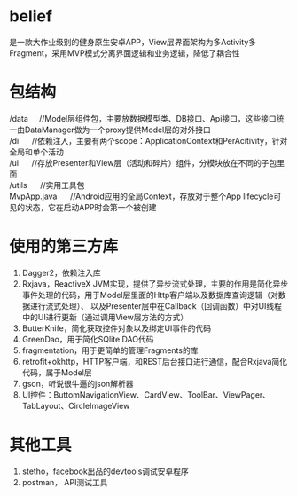 # belief
是一款大作业级别的健身原生安卓APP，View层界面架构为多Activity多Fragment，采用MVP模式分离界面逻辑和业务逻辑，降低了耦合性

# 包结构

/data &nbsp;&nbsp;&nbsp;&nbsp;//Model层组件包，主要放数据模型类、DB接口、Api接口，这些接口统一由DataManager做为一个proxy提供Model层的对外接口  
/di   &nbsp;&nbsp;&nbsp;&nbsp;         //依赖注入，主要有两个scope：ApplicationContext和PerAcitivity，针对全局和单个活动  
/ui   &nbsp;&nbsp;&nbsp;&nbsp;         //存放Presenter和View层（活动和碎片）组件，分模块放在不同的子包里面  
/utils  &nbsp;&nbsp;&nbsp;&nbsp;        //实用工具包  
MvpApp.java  &nbsp;&nbsp;&nbsp;&nbsp;  //Android应用的全局Context，存放对于整个App lifecycle可见的状态，它在启动APP时会第一个被创建  


# 使用的第三方库
1. Dagger2，依赖注入库  
2. Rxjava，ReactiveX JVM实现，提供了异步流式处理，主要的作用是简化异步事件处理的代码，用于Model层里面的Http客户端以及数据库查询逻辑（对数据进行流式处理）、
以及Presenter层中在Callback（回调函数）中对UI线程中的UI进行更新（通过调用View层方法的方式）  
3. ButterKnife，简化获取控件对象以及绑定UI事件的代码  
4. GreenDao，用于简化SQlite DAO代码  
5. fragmentation，用于更简单的管理Fragments的库  
6. retrofit+okhttp，HTTP客户端，和REST后台接口进行通信，配合Rxjava简化代码，属于Model层
7. gson，听说很牛逼的json解析器
8. UI控件：ButtomNavigationView、CardView、ToolBar、ViewPager、TabLayout、CircleImageView

# 其他工具
1. stetho，facebook出品的devtools调试安卓程序
2. postman， API测试工具
